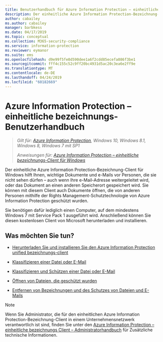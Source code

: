 ```yaml
---
title: Benutzerhandbuch für Azure Information Protection – einheitliche Bezeichnungen
description: Der einheitliche Azure Information Protection-Bezeichnung-Client für Windows hilft Ihnen, wichtige Dokumente und e-Mails vor Personen, die sie nicht sehen dürfen – auch wenn Ihre e-Mail-Adresse weitergeleitet wird, oder das Dokument an einen anderen Speicherort gespeichert wird.
author: cabailey
ms.author: cabailey
manager: barbkess
ms.date: 04/17/2019
ms.topic: conceptual
ms.collection: M365-security-compliance
ms.service: information-protection
ms.reviewer: eymanor
ms.suite: ems
ms.openlocfilehash: d9e99f5fe0d590dee1a6f2cdd85ecefa086f3be1
ms.sourcegitcommit: fff4c155c52c9ff20bc4931d5ac20c3ea6e2ff9e
ms.translationtype: MT
ms.contentlocale: de-DE
ms.lasthandoff: 04/24/2019
ms.locfileid: "60182669"
---
```

# <a name="azure-information-protection-unified-labeling-user-guide"></a>Azure Information Protection – einheitliche bezeichnungs-Benutzerhandbuch 

>*Gilt für: [Azure Information Protection](https://azure.microsoft.com/pricing/details/information-protection), Windows 10, Windows 8.1, Windows 8, Windows 7 mit SP1*
>
> *Anweisungen für: [Azure Information Protection – einheitliche bezeichnungs-Client für Windows](../faqs.md#whats-the-difference-between-the-azure-information-protection-client-and-the-azure-information-protection-unified-labeling-client)*

Der einheitliche Azure Information Protection-Bezeichnung-Client für Windows hilft Ihnen, wichtige Dokumente und e-Mails vor Personen, die sie nicht sehen dürfen – auch wenn Ihre e-Mail-Adresse weitergeleitet wird, oder das Dokument an einen anderen Speicherort gespeichert wird. Sie können mit diesem Client auch Dokumente öffnen, die von anderen Personen mithilfe der Rights Management-Schutztechnologie von Azure Information Protection geschützt wurden.

Sie benötigen dafür lediglich einen Computer, auf dem mindestens Windows 7 mit Service Pack 1 ausgeführt wird. Anschließend können Sie diesen kostenlosen Client von Microsoft herunterladen und installieren.


## <a name="what-do-you-want-to-do"></a>Was möchten Sie tun?

- [Herunterladen Sie und installieren Sie den Azure Information Protection unified bezeichnungs-client](install-unifiedlabelingclient-app.md)

- [Klassifizieren einer Datei oder E-Mail](clientv2-classify.md)

- [Klassifizieren und Schützen einer Datei oder E-Mail](clientv2-classify-protect.md)

- [Öffnen von Dateien, die geschützt wurden](clientv2-view-use-files.md)

- [Entfernen von Bezeichnungen und des Schutzes von Dateien und E-Mails](clientv2-remove-label-protection.md)


> [!NOTE]
> Wenn Sie Administrator, die für den einheitlichen Azure Information Protection-Bezeichnung-Client in einem Unternehmensnetzwerk verantwortlich ist sind, finden Sie unter den [Azure Information Protection – einheitliche bezeichnungs Client – Administratorhandbuch](clientv2-admin-guide.md) für Zusätzliche technische Informationen. 

